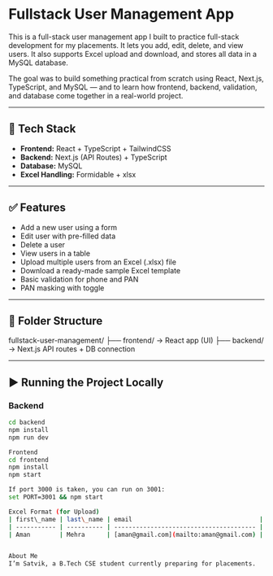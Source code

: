 # Fullstack User Management App

This is a full-stack user management app I built to practice full-stack development for my placements. It lets you add, edit, delete, and view users. It also supports Excel upload and download, and stores all data in a MySQL database.

The goal was to build something practical from scratch using React, Next.js, TypeScript, and MySQL — and to learn how frontend, backend, validation, and database come together in a real-world project.

---

## 🔧 Tech Stack

- **Frontend:** React + TypeScript + TailwindCSS
- **Backend:** Next.js (API Routes) + TypeScript
- **Database:** MySQL
- **Excel Handling:** Formidable + xlsx

---

## ✅ Features

- Add a new user using a form
- Edit user with pre-filled data
- Delete a user
- View users in a table
- Upload multiple users from an Excel (.xlsx) file
- Download a ready-made sample Excel template
- Basic validation for phone and PAN
- PAN masking with toggle

---

## 📂 Folder Structure

fullstack-user-management/
├── frontend/ → React app (UI)
├── backend/ → Next.js API routes + DB connection


---

## ▶️ Running the Project Locally

### Backend

```bash
cd backend
npm install
npm run dev

Frontend
cd frontend
npm install
npm start

If port 3000 is taken, you can run on 3001:
set PORT=3001 && npm start

Excel Format (for Upload)
| first\_name | last\_name | email                                   | phone      | pan        |
| ----------- | ---------- | --------------------------------------- | ---------- | ---------- |
| Aman        | Mehra      | [aman@gmail.com](mailto:aman@gmail.com) | 9876543210 | ABCDE1234F |


About Me
I’m Satvik, a B.Tech CSE student currently preparing for placements.





